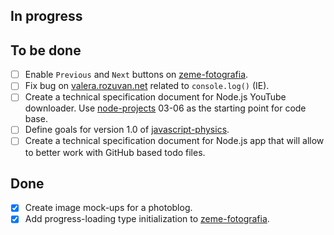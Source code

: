 ## In progress ##



## To be done ##

- [ ] Enable `Previous` and `Next` buttons on [zeme-fotografia](https://github.com/valera-rozuvan/zeme-fotografia).
- [ ] Fix bug on [valera.rozuvan.net](http://valera.rozuvan.net) related to `console.log()` (IE).
- [ ] Create a technical specification document for Node.js YouTube downloader. Use [node-projects](https://github.com/valera-rozuvan/node-projects) 03-06 as the starting point for code base.
- [ ] Define goals for version 1.0 of [javascript-physics](https://github.com/valera-rozuvan/javascript-physics).
- [ ] Create a technical specification document for Node.js app that will allow to better work with GitHub based todo files.

## Done ##

- [X] Create image mock-ups for a photoblog.
- [X] Add progress-loading type initialization to [zeme-fotografia](https://github.com/valera-rozuvan/zeme-fotografia).
